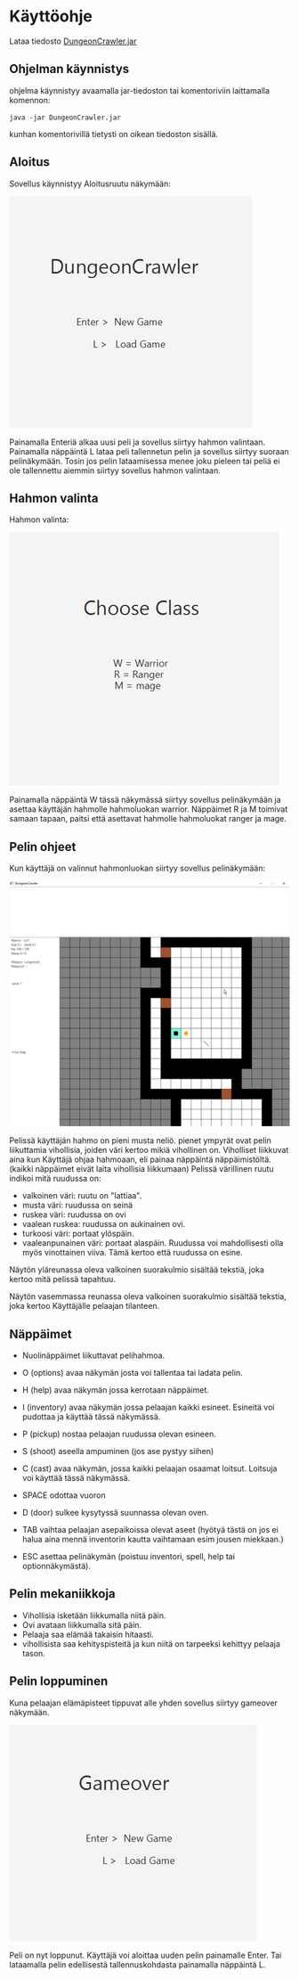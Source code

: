# Käyttöohje

Lataa tiedosto [DungeonCrawler.jar](https://github.com/Antgoblin/ot-harjoitustyo/releases/tag/1.0)

## Ohjelman käynnistys
ohjelma käynnistyy avaamalla jar-tiedoston tai komentoriviin laittamalla komennon:
```
java -jar DungeonCrawler.jar
```
kunhan komentorivillä tietysti on oikean tiedoston sisällä.
## Aloitus

Sovellus käynnistyy Aloitusruutu näkymään:

<img src="https://github.com/Antgoblin/ot-harjoitustyo/blob/master/dokumentointi/kuvat/DungeonCrawler.png"> 

Painamalla Enteriä alkaa uusi peli ja sovellus siirtyy hahmon valintaan.
Painamalla näppäintä L lataa peli tallennetun pelin ja sovellus siirtyy suoraan pelinäkymään. Tosin jos pelin lataamisessa menee
joku pieleen tai peliä ei ole tallennettu aiemmin siirtyy sovellus hahmon valintaan.

## Hahmon valinta

Hahmon valinta:

<img src="https://github.com/Antgoblin/ot-harjoitustyo/blob/master/dokumentointi/kuvat/ChooseClass.png">

Painamalla näppäintä W tässä näkymässä siirtyy sovellus pelinäkymään ja asettaa käyttäjän hahmolle hahmoluokan warrior.
Näppäimet R ja M toimivat samaan tapaan, paitsi että asettavat hahmolle hahmoluokat ranger ja mage.

## Pelin ohjeet

Kun käyttäjä on valinnut hahmonluokan siirtyy sovellus pelinäkymään:

<img src="https://github.com/Antgoblin/ot-harjoitustyo/blob/master/dokumentointi/kuvat/GameScreen.png">

Pelissä käyttäjän hahmo on pieni musta neliö.
pienet ympyrät ovat pelin liikuttamia vihollisia, joiden väri kertoo mikiä vihollinen on.
Viholliset liikkuvat aina kun Käyttäjä ohjaa hahmoaan, eli painaa näppäintä näppäimistöltä. 
(kaikki näppäimet eivät laita vihollisia liikkumaan)
Pelissä värillinen ruutu indikoi mitä ruudussa on:
- valkoinen väri: ruutu on "lattiaa".
- musta väri: ruudussa on seinä
- ruskea väri: ruudussa on ovi
- vaalean ruskea: ruudussa on aukinainen ovi.
- turkoosi väri: portaat ylöspäin.
- vaaleanpunainen väri: portaat alaspäin.
Ruudussa voi mahdollisesti olla myös vinottainen viiva. Tämä kertoo että ruudussa on esine.

Näytön yläreunassa oleva valkoinen suorakulmio sisältää tekstiä, joka kertoo mitä pelissä tapahtuu.

Näytön vasemmassa reunassa oleva valkoinen suorakulmio sisältää tekstia, joka kertoo Käyttäjälle pelaajan tilanteen.

## Näppäimet

- Nuolinäppäimet
    liikuttavat pelihahmoa.
    
- O (options)
    avaa näkymän josta voi tallentaa tai ladata pelin.

- H (help)
    avaa näkymän jossa kerrotaan näppäimet.
    
- I (inventory)
    avaa näkymän jossa pelaajan kaikki esineet. Esineitä voi pudottaa ja käyttää tässä näkymässä.
    
- P (pickup)
    nostaa pelaajan ruudussa olevan esineen.
    
- S (shoot)
    aseella ampuminen (jos ase pystyy siihen)
   
- C (cast)
    avaa näkymän, jossa kaikki pelaajan osaamat loitsut. Loitsuja voi käyttää tässä näkymässä.
    
- SPACE 
    odottaa vuoron
    
- D (door)
    sulkee kysytyssä suunnassa olevan oven.
    
- TAB
    vaihtaa pelaajan asepaikoissa olevat aseet (hyötyä tästä on jos ei halua aina mennä inventorin kautta 
    vaihtamaan esim jousen miekkaan.)
    
- ESC 
    asettaa pelinäkymän (poistuu inventori, spell, help tai optionnäkymästä).
    
## Pelin mekaniikkoja

- Vihollisia isketään liikkumalla niitä päin.
- Ovi avataan liikkumalla sitä päin.
- Pelaaja saa elämää takaisin hitaasti.
- vihollisista saa kehityspisteitä ja kun niitä on tarpeeksi kehittyy pelaaja tason.

## Pelin loppuminen

Kuna pelaajan elämäpisteet tippuvat alle yhden sovellus siirtyy gameover näkymään.

<img src="https://github.com/Antgoblin/ot-harjoitustyo/blob/master/dokumentointi/kuvat/Gameover.png">

Peli on nyt loppunut. Käyttäjä voi aloittaa uuden pelin painamalle Enter. Tai lataamalla pelin edellisestä tallennuskohdasta
painamalla näppäintä L.
